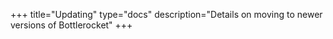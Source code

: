 +++
title="Updating"
type="docs"
description="Details on moving to newer versions of Bottlerocket"
+++
